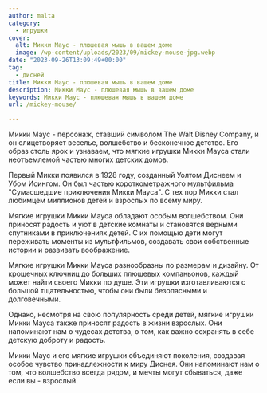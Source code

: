 ```yaml
---
author: malta
category:
  - игрушки
cover:
  alt: Микки Маус - плюшевая мышь в вашем доме
  image: /wp-content/uploads/2023/09/mickey-mouse-jpg.webp
date: "2023-09-26T13:09:49+00:00"
tag:
  - дисней
title: Микки Маус - плюшевая мышь в вашем доме
description: Микки Маус - плюшевая мышь в вашем доме
keywords: Микки Маус - плюшевая мышь в вашем доме
url: /mickey-mouse/

---
```

Микки Маус \- персонаж, ставший символом The Walt Disney Company, и он олицетворяет веселье, волшебство и бесконечное детство. Его образ столь ярок и узнаваем, что мягкие игрушки Микки Мауса стали неотъемлемой частью многих детских домов.

Первый Микки появился в 1928 году, созданный Уолтом Диснеем и Убом Исингом. Он был частью короткометражного мультфильма "Сумасшедшие приключения Микки Мауса". С тех пор Микки стал любимцем миллионов детей и взрослых по всему миру.

Мягкие игрушки Микки Мауса обладают особым волшебством. Они приносят радость и уют в детские комнаты и становятся верными спутниками в приключениях детей. С их помощью дети могут переживать моменты из мультфильмов, создавать свои собственные истории и развивать воображение.

Мягкие игрушки Микки Мауса разнообразны по размерам и дизайну. От крошечных ключниц до больших плюшевых компаньонов, каждый может найти своего Микки по душе. Эти игрушки изготавливаются с большой тщательностью, чтобы они были безопасными и долговечными.

Однако, несмотря на свою популярность среди детей, мягкие игрушки Микки Мауса также приносят радость в жизни взрослых. Они напоминают нам о чудесах детства, о том, как важно сохранять в себе детскую доброту и радость.

Микки Маус и его мягкие игрушки объединяют поколения, создавая особое чувство принадлежности к миру Диснея. Они напоминают нам о том, что волшебство всегда рядом, и мечты могут сбываться, даже если вы \- взрослый.
